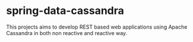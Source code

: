 # spring-data-cassandra
This projects aims to develop REST based web applications using Apache Cassandra in both non reactive and reactive way.
